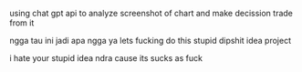 using chat gpt api to analyze screenshot of chart and make decission trade from it

ngga tau ini jadi apa ngga
ya lets fucking do this stupid dipshit idea project

i hate your stupid idea ndra cause its sucks as fuck
